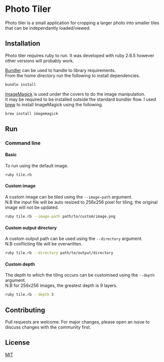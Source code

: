 # Photo Tiler

Photo tiler is a small application for cropping a larger photo into smaller tiles that can be independantly loaded/viewed.

## Installation

Photo tiler requires ruby to run. It was developed with ruby 2.6.5 however other versions will probably work.

[Bundler](https://bundler.io/) can be used to handle to library requirements.\
From the home directory run the following to install dependencies.
```bash
bundle install
```

[ImageMagick](https://imagemagick.org/index.php) is used under the covers to do the image manipulation.\
It may be required to be installed outside the standard bundler flow. I used [brew](https://brew.sh/) to install ImageMagick using the following.
```bash
brew install imagemagick
```

## Run

### Command line

#### Basic
To run using the default image.
```bash
ruby tile.rb
```

#### Custom image
A custom image can be tiled using the `--image-path` argument.\
N.B the input file will be auto resized to 256x256 pixel for tiling, the original image will not be updated.
```bash
ruby tile.rb --image-path path/to/custom/image.png
```

#### Custom output directory
A custom output path can be used using the `--directory` argument.\
N.B conflicting file will be overwritten.
```bash
ruby tile.rb --directory path/to/output/directory
```

#### Custom depth
The depth to which the tiling occurs can be customised using the `--depth` argument.\
N.B for 256x256 images, the greatest depth is 9 layers.
```bash
ruby tile.rb --depth 3
```

## Contributing

Pull requests are welcome. For major changes, please open an issue to discuss changes with the community first.

## License
[MIT](https://choosealicense.com/licenses/mit/)

